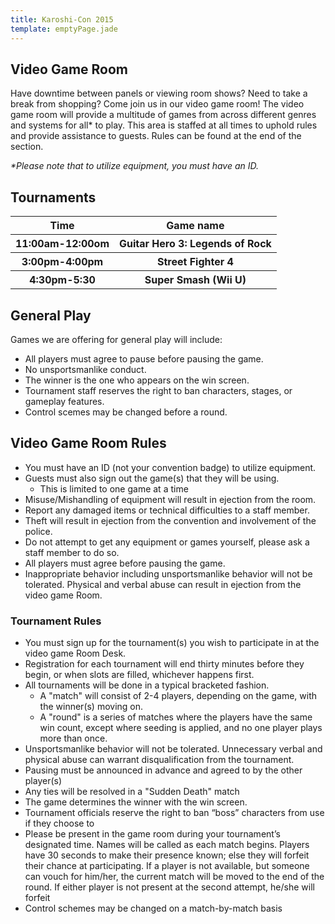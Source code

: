 ```yaml
---
title: Karoshi-Con 2015
template: emptyPage.jade
---
```


## Video Game Room


<p>Have downtime between panels or viewing room shows? Need to take a break from shopping? Come join us in our video game room! The video game room will provide a multitude of games from across different genres and systems for all* to play. This area is staffed at all times to uphold rules and provide assistance to guests. Rules can be found at the end of the section.</p>
<p>
    <em>*Please note that to utilize equipment, you must have an ID.</em>
</p>
<h2>Tournaments</h2>
<table line="1">
 <tr>
  <th>Time</th>
  <th>Game name</th>
 </tr>
 <tr>
  <th>11:00am-12:00om</th>
  <th>Guitar Hero 3: Legends of Rock</th>
 </tr>
 <tr>
  <th>3:00pm-4:00pm</th>
  <th>Street Fighter 4</th>
 </tr>
 <tr>
  <th>4:30pm-5:30</th>
  <th>Super Smash (Wii U)</th>
 </tr>
</table> 
</h3>
<h2>General Play</h2>
<p>Games we are offering for general play will include:</p>
<ul>
    <li>All players must agree to pause before pausing the game.</li>
    <li>No unsportsmanlike conduct.</li>
    <li>The winner is the one who appears on the win screen.</li>
    <li>Tournament staff reserves the right to ban characters, stages, or gameplay features.</li>
    <li>Control scemes may be changed before a round.</li>
</ul>
<h2>Video Game Room Rules</h2>
<ul>
    <li>You must have an ID (not your convention badge) to utilize equipment.</li>
    <li>Guests must also sign out the game(s) that they will be using.
        <ul>
            <li>This is limited to one game at a time</li>
        </ul>
    </li>
    <li>Misuse/Mishandling of equipment will result in ejection from the room.</li>
    <li>Report any damaged items or technical difficulties to a staff member.</li>
    <li>Theft will result in ejection from the convention and involvement of the police.</li>
    <li>Do not attempt to get any equipment or games yourself, please ask a staff member to do so.</li>
    <li>All players must agree before pausing the game.</li>
    <li>Inappropriate behavior including unsportsmanlike behavior will not be tolerated. Physical and verbal abuse can result in ejection from the video game Room.</li>
</ul>
<h3>Tournament Rules</h3>
<ul>
    <li>You must sign up for the tournament(s) you wish to participate in at the video game Room Desk.</li>
    <li>Registration for each tournament will end thirty minutes before they begin, or when slots are filled, whichever happens first.</li>
    <li>All tournaments will be done in a typical bracketed fashion.
        <ul>
            <li>A &quot;match&quot; will consist of 2-4 players, depending on the game, with the winner(s) moving on.</li>
            <li>A &quot;round&quot; is a series of matches where the players have the same win count, except where seeding is applied, and no one player plays more than once.</li>
        </ul>
    </li>
    <li>Unsportsmanlike behavior will not be tolerated. Unnecessary verbal and physical abuse can warrant disqualification from the tournament.</li>
    <li>Pausing must be announced in advance and agreed to by the other player(s)</li>
    <li>Any ties will be resolved in a &quot;Sudden Death&quot; match</li>
    <li>The game determines the winner with the win screen.</li>
    <li>Tournament officials reserve the right to ban “boss” characters from use if they choose to</li>
    <li>Please be present in the game room during your tournament’s designated time. Names will be called as each match begins. Players have 30 seconds to make their presence known; else they will forfeit their chance at participating. If a player is not available, but someone can vouch for him/her, the current match will be moved to the end of the round. If either player is not present at the second attempt, he/she will forfeit</li>
    <li>Control schemes may be changed on a match-by-match basis</li>
</ul>
